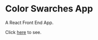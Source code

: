 # Color Swarches App 

A React Front End App.

Click [here](https://my828.github.io/color-swatches) to see.